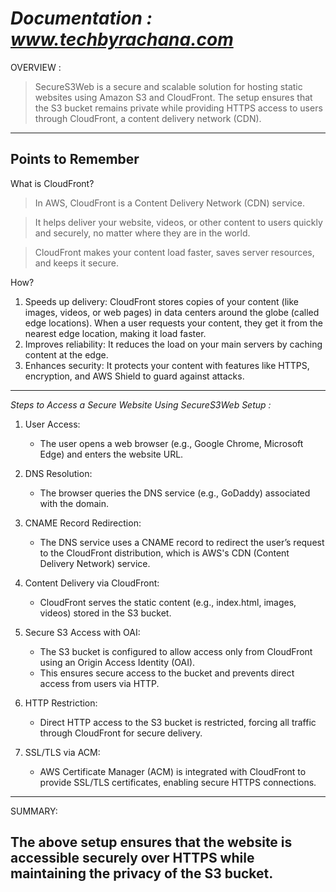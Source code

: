 # *Documentation : www.techbyrachana.com*

OVERVIEW :

>SecureS3Web is a secure and scalable solution for hosting static websites using Amazon S3 and CloudFront. The setup ensures that the S3 bucket remains private while providing HTTPS access to users through CloudFront, a content delivery network (CDN).

---------------------------------------------------------------------------------------------------------------------------------------------
Points to Remember
------------------
What is CloudFront?
> In AWS, CloudFront is a Content Delivery Network (CDN) service.

> It helps deliver your website, videos, or other content to users quickly and securely, no matter where they are in the world.

>  CloudFront makes your content load faster, saves server resources, and keeps it secure.

How?
1. Speeds up delivery: CloudFront stores copies of your content (like images, videos, or web pages) in data centers around the globe (called edge locations). When a user requests your content, they get it from the nearest edge location, making it load faster.
2. Improves reliability: It reduces the load on your main servers by caching content at the edge.
3. Enhances security: It protects your content with features like HTTPS, encryption, and AWS Shield to guard against attacks.


---------------------------------------------------------------------------------------------------------------------------------------------
*Steps to Access a Secure Website Using SecureS3Web Setup :*

1. User Access:

    + The user opens a web browser (e.g., Google Chrome, Microsoft Edge) and enters the website URL.
    
2. DNS Resolution:

    + The browser queries the DNS service (e.g., GoDaddy) associated with the domain.
    
3. CNAME Record Redirection:

    + The DNS service uses a CNAME record to redirect the user’s request to the CloudFront distribution, which is AWS's CDN (Content Delivery Network) service.

4. Content Delivery via CloudFront:
   
    + CloudFront serves the static content (e.g., index.html, images, videos) stored in the S3 bucket.
    
5. Secure S3 Access with OAI:

   + The S3 bucket is configured to allow access only from CloudFront using an Origin Access Identity (OAI).
   + This ensures secure access to the bucket and prevents direct access from users via HTTP.

6. HTTP Restriction:

   + Direct HTTP access to the S3 bucket is restricted, forcing all traffic through CloudFront for secure delivery.

 7. SSL/TLS via ACM:

     + AWS Certificate Manager (ACM) is integrated with CloudFront to provide SSL/TLS certificates, enabling secure HTTPS connections.

---------------------------------------------------------------------------------------------------------------------------------------------
 SUMMARY: 
 
The above setup ensures that the website is accessible securely over HTTPS while maintaining the privacy of the S3 bucket.
---------------------------------------------------------------------------------------------------------------------------------------------
